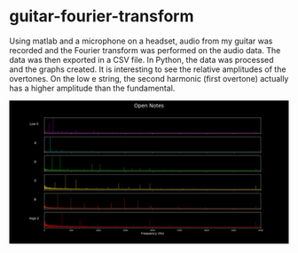 # guitar-fourier-transform

Using matlab and a microphone on a headset, audio from my guitar was recorded and the Fourier transform was performed on the audio data. The data was then exported in a CSV file. In Python, the data was processed and the graphs created. It is interesting to see the relative amplitudes of the overtones. On the low e string, the second harmonic (first overtone) actually has a higher amplitude than the fundamental.

![](Open_notes_seperate_small_scale.png)
